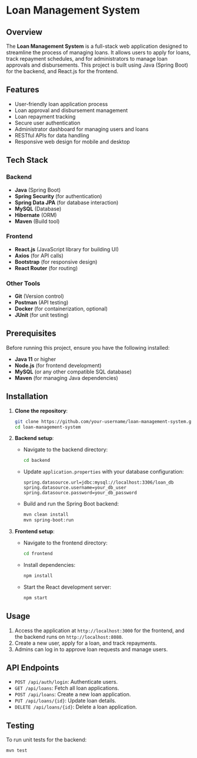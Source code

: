 # Loan Management System

## Overview

The **Loan Management System** is a full-stack web application designed to streamline the process of managing loans. It allows users to apply for loans, track repayment schedules, and for administrators to manage loan approvals and disbursements. This project is built using Java (Spring Boot) for the backend, and React.js for the frontend.

## Features

- User-friendly loan application process
- Loan approval and disbursement management
- Loan repayment tracking
- Secure user authentication
- Administrator dashboard for managing users and loans
- RESTful APIs for data handling
- Responsive web design for mobile and desktop

## Tech Stack

### Backend
- **Java** (Spring Boot)
- **Spring Security** (for authentication)
- **Spring Data JPA** (for database interaction)
- **MySQL** (Database)
- **Hibernate** (ORM)
- **Maven** (Build tool)

### Frontend
- **React.js** (JavaScript library for building UI)
- **Axios** (for API calls)
- **Bootstrap** (for responsive design)
- **React Router** (for routing)

### Other Tools
- **Git** (Version control)
- **Postman** (API testing)
- **Docker** (for containerization, optional)
- **JUnit** (for unit testing)

## Prerequisites

Before running this project, ensure you have the following installed:

- **Java 11** or higher
- **Node.js** (for frontend development)
- **MySQL** (or any other compatible SQL database)
- **Maven** (for managing Java dependencies)

## Installation

1. **Clone the repository**:
    ```bash
    git clone https://github.com/your-username/loan-management-system.git
    cd loan-management-system
    ```

2. **Backend setup**:

    - Navigate to the backend directory:
      ```bash
      cd backend
      ```
    - Update `application.properties` with your database configuration:
      ```properties
      spring.datasource.url=jdbc:mysql://localhost:3306/loan_db
      spring.datasource.username=your_db_user
      spring.datasource.password=your_db_password
      ```
    - Build and run the Spring Boot backend:
      ```bash
      mvn clean install
      mvn spring-boot:run
      ```

3. **Frontend setup**:

    - Navigate to the frontend directory:
      ```bash
      cd frontend
      ```
    - Install dependencies:
      ```bash
      npm install
      ```
    - Start the React development server:
      ```bash
      npm start
      ```

## Usage

1. Access the application at `http://localhost:3000` for the frontend, and the backend runs on `http://localhost:8080`.
2. Create a new user, apply for a loan, and track repayments.
3. Admins can log in to approve loan requests and manage users.

## API Endpoints

- `POST /api/auth/login`: Authenticate users.
- `GET /api/loans`: Fetch all loan applications.
- `POST /api/loans`: Create a new loan application.
- `PUT /api/loans/{id}`: Update loan details.
- `DELETE /api/loans/{id}`: Delete a loan application.

## Testing

To run unit tests for the backend:

```bash
mvn test
